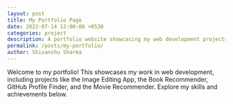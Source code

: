 ```yaml
---
layout: post
title: My Portfolio Page
date: 2022-07-14 12:00:00 +0530
categories: project
description: A portfolio website showcasing my web development projects.
permalink: /posts/my-portfolio/
author: Shivanshu Sharma
---
```


Welcome to my portfolio! This showcases my work in web development, including projects like the Image Editing App, the Book Recommender, GitHub Profile Finder, and the Movie Recommender. Explore my skills and achievements below.